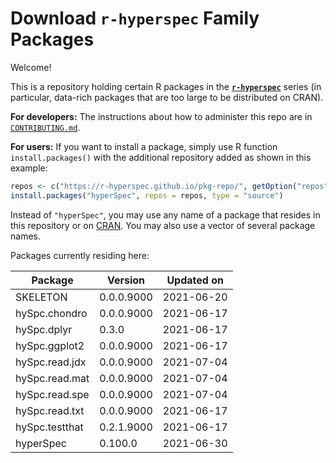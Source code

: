 # Download **`r-hyperspec`** Family Packages

Welcome!

This is a repository holding certain R packages in the [**`r-hyperspec`**](https://r-hyperspec.github.io/) series (in particular, data-rich packages that are too large to be distributed on CRAN).

**For developers:** The instructions about how to administer this repo are in [`CONTRIBUTING.md`](https://github.com/r-hyperspec/pkg-repo/blob/gh-pages/CONTRIBUTING.md).

**For users:** If you want to install a package, simply use R function `install.packages()` with the additional repository added as shown in this example:

```r
repos <- c("https://r-hyperspec.github.io/pkg-repo/", getOption("repos"))
install.packages("hyperSpec", repos = repos, type = "source")
```

Instead of `"hyperSpec"`, you may use any name of a package that resides in this repository or on [CRAN](https://cran.rstudio.com/web/packages/index.html).
You may also use a vector of several package names.


<!-- list of packages: start | DO NOT REMOVE THIS LINE -->

Packages currently residing here:

Package       | Version       | Updated on    
------------- | ------------- | ------------- 
SKELETON | 0.0.0.9000 | 2021-06-20
hySpc.chondro | 0.0.0.9000 | 2021-06-17
hySpc.dplyr | 0.3.0 | 2021-06-17
hySpc.ggplot2 | 0.0.0.9000 | 2021-06-17
hySpc.read.jdx | 0.0.0.9000 | 2021-07-04
hySpc.read.mat | 0.0.0.9000 | 2021-07-04
hySpc.read.spe | 0.0.0.9000 | 2021-07-04
hySpc.read.txt | 0.0.0.9000 | 2021-06-17
hySpc.testthat | 0.2.1.9000 | 2021-06-17
hyperSpec | 0.100.0 | 2021-06-30

